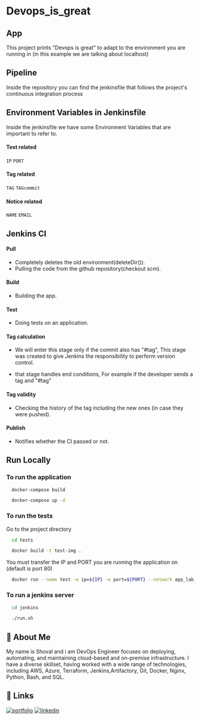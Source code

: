 
# Devops_is_great

## App
This project prints "Devops is great" to adapt to the environment you are running in (in this example we are talking about localhost)

## Pipeline
Inside the repository you can find the jenkinsfile that follows the project's continuous integration process


## Environment Variables in Jenkinsfile

Inside the jenkinsfile we have some Environment Variables that are important to refer to.

#### Test related
`IP`
`PORT`
#### Tag related
`TAG`
`TAGcommit`
#### Notice related
`NAME`
`EMAIL`
## Jenkins CI
#### Pull
- Completely deletes the old environment(deleteDir()).
- Pulling the code from the github repository(checkout scm).

#### Build

- Building the app.

#### Test

- Doing tests on an application.

#### Tag calculation

- We will enter this stage only if the commit also has "#tag", This stage was created to give Jenkins the responsibility to perform version control.

- that stage handles end conditions, For example if the developer sends a tag and "#tag"

#### Tag validity

- Checking the history of the tag including the new ones (in case they were pushed).

#### Publish
- Notifies whether the CI passed or not.
## Run Locally

 ### To run the application
```bash
  docker-compose build
```
```bash
  docker-compose up -d
```
 ### To run the tests
Go to the project directory

```bash
  cd tests
```
```bash
  docker build -t test-img .
```
You must transfer the IP and PORT you are running the application on (default is port 80)
```bash
  docker run --name test -e ip=${IP} -e port=${PORT} --network app_lab_for_app test-img
```
### To run a jenkins server
```bash
  cd jenkins
```
```bash
  ./run.sh
```


## 🦑 About Me
My name is Shoval and i am DevOps Engineer focuses on deploying, automating, and maintaining cloud-based and on-premise infrastructure. I have a diverse skillset, having worked with a wide range of technologies, including AWS, Azure, Terraform, Jenkins,Artifactory, Git, Docker, Nginx, Python, Bash, and SQL.


## 🔗 Links
[![portfolio](https://img.shields.io/badge/my_portfolio-000?style=for-the-badge&logo=ko-fi&logoColor=white)](https://github.com/shoval433/freediving_comp2.0)
[![linkedin](https://img.shields.io/badge/linkedin-0A66C2?style=for-the-badge&logo=linkedin&logoColor=white)](www.linkedin.com/in/shoval-astamker-4149a6202)

